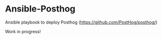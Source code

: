 # Ansible-Posthog
Ansible playbook to deploy Posthog (https://github.com/PostHog/posthog/)

Work in progress!
